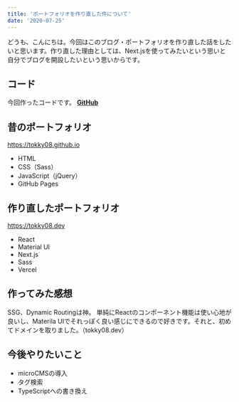 ```yaml
---
title: 'ポートフォリオを作り直した件について'
date: '2020-07-25'
---
```


どうも、こんにちは。今回はこのブログ・ポートフォリオを作り直した話をしたいと思います。作り直した理由としては、Next.jsを使ってみたいという思いと自分でブログを開設したいという思いからです。

## コード
今回作ったコードです。
**[GitHub](https://github.com/tokky08/portfolio)**

## 昔のポートフォリオ 
https://tokky08.github.io
 - HTML
 - CSS（Sass）
 - JavaScript（jQuery）
 - GitHub Pages

## 作り直したポートフォリオ 
https://tokky08.dev
 - React
 - Material UI
 - Next.js
 - Sass
 - Vercel

 ## 作ってみた感想
SSG、Dynamic Routingは神。
単純にReactのコンポーネント機能は使い心地が良いし、Materila UIでそれっぽく良い感じにできるので好きです。それと、初めてドメインを取りました。（tokky08.dev）

## 今後やりたいこと
 - microCMSの導入
 - タグ検索
 - TypeScriptへの書き換え